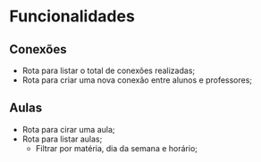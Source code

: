 # Funcionalidades

## Conexões

- Rota para listar o total de conexões realizadas;
- Rota para criar uma nova conexão entre alunos e professores;

## Aulas

- Rota para cirar uma aula;
- Rota para listar aulas;
    - Filtrar por matéria, dia da semana e horário;